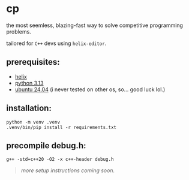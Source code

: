 # cp

the most seemless, blazing-fast way to solve competitive programming problems.

tailored for `C++` devs using `helix-editor`.

## prerequisites:

- [helix](https://helix-editor.com/)
- [python 3.13](https://www.python.org/)
- [ubuntu 24.04](https://ubuntu.com/) (i never tested on other os, so... good luck lol.)

## installation:

```
python -m venv .venv
.venv/bin/pip install -r requirements.txt
```

## precompile debug.h:

```
g++ -std=c++20 -O2 -x c++-header debug.h
```

> _more setup instructions coming soon._
